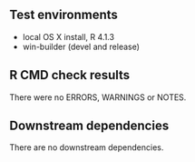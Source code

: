 ## Test environments
* local OS X install, R 4.1.3
* win-builder (devel and release)

## R CMD check results
  There were no ERRORS, WARNINGS or NOTES.

## Downstream dependencies
  There are no downstream dependencies.
